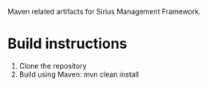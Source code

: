 
Maven related artifacts for Sirius Management Framework.

# Build instructions

1. Clone the repository
2. Build using Maven: mvn clean install

